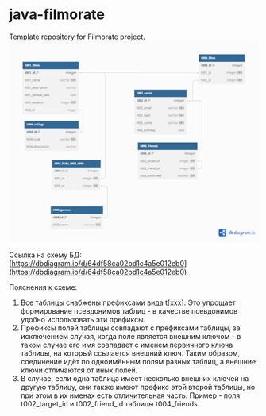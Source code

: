 # java-filmorate
Template repository for Filmorate project.
![Схема базы данных](src/main/resources/static/filmorate.png)

Ссылка на схему БД: [https://dbdiagram.io/d/64df58ca02bd1c4a5e012eb0](https://dbdiagram.io/d/64df58ca02bd1c4a5e012eb0)

Пояснения к схеме:
1. Все таблицы снабжены префиксами вида t[xxx]. Это упрощает формирование псевдонимов таблиц - в качестве псевдонимов удобно использовать эти префиксы.
2. Префиксы полей таблицы совпадают с префиксами таблицы, за исключением случая, когда поле является внешним ключом - в таком случае его имя совпадает с именем первичного ключа таблицы, на который ссылается внешний ключ. Таким образом, соединение идёт по одноимённым полям разных таблиц, а внешние ключи отличаются от иных полей.
3. В случае, если одна таблица имеет несколько внешних ключей на другую таблицу, они также имеют префикс этой второй таблицы, но при этом в их именах есть отличительная часть. Пример - поля t002_target_id и t002_friend_id таблицы t004_friends.
